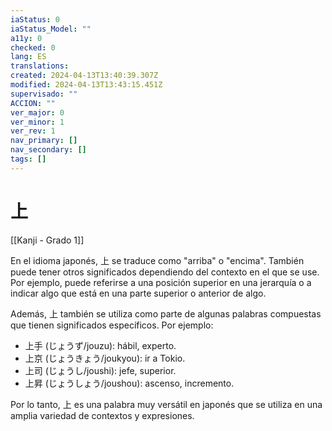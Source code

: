 ```yaml
---
iaStatus: 0
iaStatus_Model: ""
a11y: 0
checked: 0
lang: ES
translations: 
created: 2024-04-13T13:40:39.307Z
modified: 2024-04-13T13:43:15.451Z
supervisado: ""
ACCION: ""
ver_major: 0
ver_minor: 1
ver_rev: 1
nav_primary: []
nav_secondary: []
tags: []
---
```

# 上

[[Kanji - Grado 1]]

En el idioma japonés, 上 se traduce como "arriba" o "encima". También puede tener otros significados dependiendo del contexto en el que se use. Por ejemplo, puede referirse a una posición superior en una jerarquía o a indicar algo que está en una parte superior o anterior de algo.

Además, 上 también se utiliza como parte de algunas palabras compuestas que tienen significados específicos. Por ejemplo:

- 上手 (じょうず/jouzu): hábil, experto.
- 上京 (じょうきょう/joukyou): ir a Tokio.
- 上司 (じょうし/joushi): jefe, superior.
- 上昇 (じょうしょう/joushou): ascenso, incremento.

Por lo tanto, 上 es una palabra muy versátil en japonés que se utiliza en una amplia variedad de contextos y expresiones.
